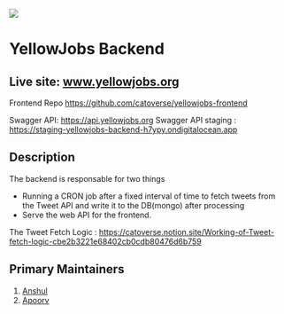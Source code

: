 ![](https://www.yellowjobs.org/preview.png)

# YellowJobs Backend

## Live site: www.yellowjobs.org

Frontend Repo
https://github.com/catoverse/yellowjobs-frontend

Swagger API: https://api.yellowjobs.org
Swagger API staging : https://staging-yellowjobs-backend-h7ypy.ondigitalocean.app

## Description

The backend is responsable for two things

- Running a CRON job after a fixed interval of time to fetch tweets from the Tweet API and write it to the DB(mongo) after processing
- Serve the web API for the frontend.

The Tweet Fetch Logic : https://catoverse.notion.site/Working-of-Tweet-fetch-logic-cbe2b3221e68402cb0cdb80476d6b759

## Primary Maintainers

1. [Anshul](https://twitter.com/anshulagx)
2. [Apoorv](https://twitter.com/ApoorvSingal)
